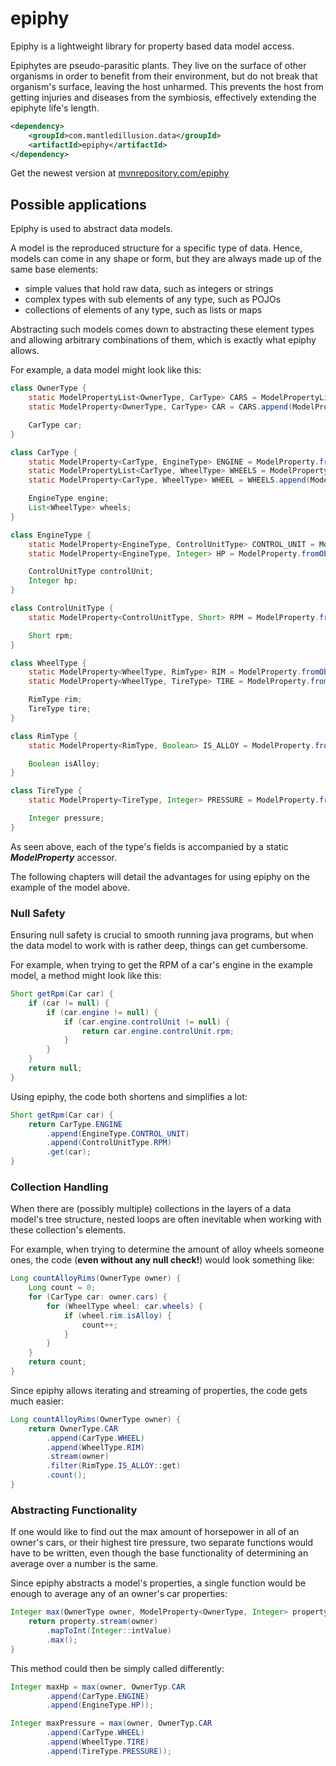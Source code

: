 # epiphy
Epiphy is a lightweight library for property based data model access.

Epiphytes are pseudo-parasitic plants. They live on the surface of other organisms in order to benefit from their environment, but do not break that organism's surface, leaving the host unharmed. This prevents the host from getting injuries and diseases from the symbiosis, effectively extending the epiphyte life's length.

```xml
<dependency>
    <groupId>com.mantledillusion.data</groupId>
    <artifactId>epiphy</artifactId>
</dependency>
```

Get the newest version at [mvnrepository.com/epiphy](https://mvnrepository.com/artifact/com.mantledillusion.data/epiphy) 

## Possible applications

Epiphy is used to abstract data models.

A model is the reproduced structure for a specific type of data. Hence, models can come in any shape or form, but they are always made up of the same base elements:
- simple values that hold raw data, such as integers or strings
- complex types with sub elements of any type, such as POJOs
- collections of elements of any type, such as lists or maps

Abstracting such models comes down to abstracting these element types and allowing arbitrary combinations of them, which is exactly what epiphy allows.

For example, a data model might look like this:

```java
class OwnerType {
    static ModelPropertyList<OwnerType, CarType> CARS = ModelPropertyList.fromObject(owner -> owner.car);
    static ModelProperty<OwnerType, CarType> CAR = CARS.append(ModelProperty.fromList());

    CarType car;
}

class CarType {
    static ModelProperty<CarType, EngineType> ENGINE = ModelProperty.fromObject(car -> car.engine);
    static ModelPropertyList<CarType, WheelType> WHEELS = ModelPropertyList.fromObject(car -> car.wheels);
    static ModelProperty<CarType, WheelType> WHEEL = WHEELS.append(ModelProperty.fromList());

    EngineType engine;
    List<WheelType> wheels;
}

class EngineType {
    static ModelProperty<EngineType, ControlUnitType> CONTROL_UNIT = ModelProperty.fromObject(engine -> engine.controlUnit);
    static ModelProperty<EngineType, Integer> HP = ModelProperty.fromObject(engine -> engine.hp);

    ControlUnitType controlUnit;
    Integer hp;
}

class ControlUnitType {
    static ModelProperty<ControlUnitType, Short> RPM = ModelProperty.fromObject(controlUnit -> controlUnit.rpm);

    Short rpm;
}

class WheelType {
    static ModelProperty<WheelType, RimType> RIM = ModelProperty.fromObject(wheel -> wheel.rim);
    static ModelProperty<WheelType, TireType> TIRE = ModelProperty.fromObject(wheel -> wheel.tire);

    RimType rim;
    TireType tire;
}

class RimType {
    static ModelProperty<RimType, Boolean> IS_ALLOY = ModelProperty.fromObject(rim -> rim.isAlloy);

    Boolean isAlloy;
}

class TireType {
    static ModelProperty<TireType, Integer> PRESSURE = ModelProperty.fromObject(tire -> tire.pressure);

    Integer pressure;
}
```

As seen above, each of the type's fields is accompanied by a static **_ModelProperty_** accessor.

The following chapters will detail the advantages for using epiphy on the example of the model above.

### Null Safety

Ensuring null safety is crucial to smooth running java programs, but when the data model to work with is rather deep, things can get cumbersome.

For example, when trying to get the RPM of a car's engine in the example model, a method might look like this:

```java
Short getRpm(Car car) {
    if (car != null) {
        if (car.engine != null) {
            if (car.engine.controlUnit != null) {
                return car.engine.controlUnit.rpm;
            }
        }
    }
    return null;
}
```

Using epiphy, the code both shortens and simplifies a lot:

```java
Short getRpm(Car car) {
    return CarType.ENGINE
        .append(EngineType.CONTROL_UNIT)
        .append(ControlUnitType.RPM)
        .get(car);
}
```

### Collection Handling

When there are (possibly multiple) collections in the layers of a data model's tree structure, nested loops are often inevitable when working with these collection's elements.

For example, when trying to determine the amount of alloy wheels someone ones, the code (**even without any null check!**) would look something like:

```java
Long countAlloyRims(OwnerType owner) {
    Long count = 0;
    for (CarType car: owner.cars) {
        for (WheelType wheel: car.wheels) {
            if (wheel.rim.isAlloy) {
                count++;
            }
        }
    }
    return count;
}
```

Since epiphy allows iterating and streaming of properties, the code gets much easier:

```java
Long countAlloyRims(OwnerType owner) {
    return OwnerType.CAR
        .append(CarType.WHEEL)
        .append(WheelType.RIM)
        .stream(owner)
        .filter(RimType.IS_ALLOY::get)
        .count();
}
```

### Abstracting Functionality

If one would like to find out the max amount of horsepower in all of an owner's cars, or their highest tire pressure, two separate functions would have to be written, even though the base functionality of determining an average over a number is the same.

Since epiphy abstracts a model's properties, a single function would be enough to average any of an owner's car properties:

```java
Integer max(OwnerType owner, ModelProperty<OwnerType, Integer> property) {
    return property.stream(owner)
        .mapToInt(Integer::intValue)
        .max();
}
```

This method could then be simply called differently:

```java
Integer maxHp = max(owner, OwnerTyp.CAR
        .append(CarType.ENGINE)
        .append(EngineType.HP));

Integer maxPressure = max(owner, OwnerTyp.CAR
        .append(CarType.WHEEL)
        .append(WheelType.TIRE)
        .append(TireType.PRESSURE));
```